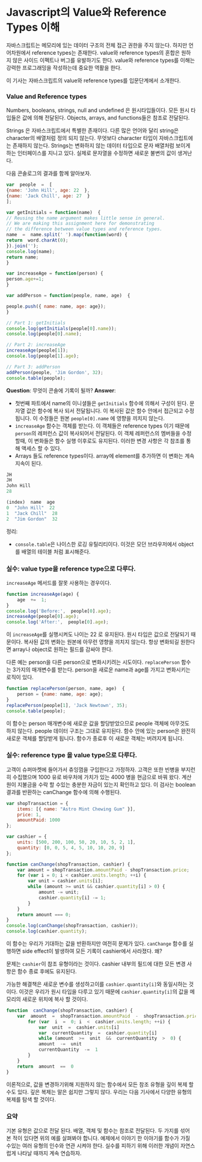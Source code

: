 # Javascript의 Value와 Reference Types 이해

자바스크립트는 메모리에 있는 데이터 구조의 전체 접근 권한을 주지 않는다.
하지만 언어차원에서 reference types는 존재한다. 
value와 reference types의 혼합은 원하지 않은 사이드 이펙트나 버그를 유발하기도 한다. 
value와 reference types를 이해는 강력한 프로그래밍을 작성하는데 중요한 역활을 한다.

이 기사는 자바스크립트의 value와 reference types를 입문단계에서 소개한다.

### Value and Reference types

Numbers, booleans, strings, null and undefined 은 원시타입들이다. 모든 원시 타입들은 값에 의해 전달된다. Objects, arrays, and functions들은 참조로 전달된다.

Strings 은 자바스크립트에서 특별한 존재이다. 다른 많은 언어와 달리 string은 character의 배열처럼 정의 되지 않는다. 무엇보다 character 타입이 자바스크립트에는 존재하지 않는다. Strings는 변화하지 않는 데이터 타입으로 문자 배열처럼 보이게 하는 인터페이스를 지니고 있다. 실제로 문자열을 수정하면 새로운 불변의 값이 생겨난다.

다음 콘솔로그의 결과를 함께 알아보자.

```javascript
var  people  =  [
{name: 'John Hill', age: 22  },
{name: 'Jack Chill', age: 27  }
];

var getInitials = function(name)  {
// Reusing the name argument makes little sense in general.
// We are making this assignment here for demonstrating
// the difference between value types and reference types.
name  =  name.split(' ').map(function(word) {
return  word.charAt(0);
}).join('');
console.log(name);
return name;
}

var increaseAge = function(person) {
person.age+=1;
}

var addPerson = function(people, name, age)  {

people.push({ name: name, age: age});
}

// Part 1: getInitials
console.log(getInitials(people[0].name));
console.log(people[0].name);

// Part 2: increaseAge
increaseAge(people[1]);
console.log(people[1].age);

// Part 3: addPerson
addPerson(people, 'Jim Gordon', 32);
console.table(people);
```
**Question**: 무엇이 콘솔에 기록이 될까?
**Answer**: 
- 첫번째 파트에서 name의 이니셜들은 `getInitials` 함수에 의해서 구성이 된다. 문자열 값은 함수에 복사 되서 전달됩니다. 이 복사된 값은 함수 안에서 접근되고 수정됩니다. 이 수정들은 원본 `people[0].name` 에 영향을 끼치지 않는다.
- `increaseAge` 함수는 객체를 받는다. 이 객체들은 reference types 이기 때문에 `person`의 레퍼런스 값이 복사되어서 전달된다.  이 객체 레퍼런스의 멤버들을 수정할때, 이 변화들은 함수 실행 이후로도 유지된다. 이러한 변경 사항은 각 참조를 통해 액세스 할 수 있다.
- Arrays 들도 reference types이다. array에 element를 추가하면 이 변화는 계속 지속이 된다. 

```javascript
JH
JH
John Hill
28

(index)  name  age
0  "John Hill"  22
1  "Jack Chill"  28
2  "Jim Gordon"  32
```
정리:
- `console.table`은 나이스한 로깅 유틸리티이다. 이것은 모던 브라우저에서 object를 배열의 테이블 처럼 표시해준다.

### 실수: value type을 reference type으로 다루다.

`increaseAge` 메서드를 잘못 사용하는 경우이다.
```javascript
function increaseAge(age) {
	age  +=  1;
}
console.log('Before:',  people[0].age);
increaseAge(people[0].age);
console.log('After:',  people[0].age);
```
이 `increaseAge`를 실행시켜도 나이는 22 로 유지된다. 원시 타입은 값으로 전달되기 때문이다. 복사된 값의 변화는 원본에 아무런 영향을 끼치지 않는다. 항상 변화되길 원한다면 array나 object로 원하는 필드를 감싸야 한다.

다른 예는 person을 다른 person으로 변화시키려는 시도이다.
`replacePerson` 함수는 3가지의 매개변수를 받는다. person을 새로운 name과 age를 가지고 변화시키는 로직이 있다.

```javascript
function replacePerson(person, name, age)  {
	person = {name: name, age: age};
}
replacePerson(people[1], 'Jack Newtown', 35);
console.table(people);
```
이 함수는 person 매개변수에 새로운 값을 할당받았으므로 people 객체에 아무것도 하지 않는다. people 데이터 구조는 그대로 유지된다. 함수 안에 있는 person은 완전히 새로운 객체를 할당받게 됩니다. 함수가 종료후 이 새로운 객체는 버려지게 됩니다.

### 실수: reference type 을 value type으로 다루다.

고객이 슈퍼마켓에 들어가서 츄잉껌을 구입한다고 가정하자. 고객은 또한 빈병을 부지런히 수집했으며 1000 유로 바우처에 가치가 있는 4000 병을 현금으로 바꿔 왔다. 계산원이 지불금을 수락 할 수있는 충분한 자금이 있는지 확인하고 있다. 이 검사는 boolean 결과를 반환하는 canChange 함수에 의해 수행된다.

```javascript
var shopTransaction = {
	items: [{ name: "Astro Mint Chewing Gum" }],
	price: 1,
	amountPaid: 1000
};

var cashier = {
	units: [500, 200, 100, 50, 20, 10, 5, 2, 1],
	quantity: [0, 0, 5, 4, 5, 10, 10, 20, 9]
};

function canChange(shopTransaction, cashier) {
	var amount = shopTransaction.amountPaid - shopTransaction.price;
	for (var i = 0; i < cashier.units.length; ++i) {
		var unit = cashier.units[i];
		while (amount >= unit && cashier.quantity[i] > 0) {
			amount -= unit;
			cashier.quantity[i] -= 1;
		}
	}
	return amount === 0;
}
console.log(canChange(shopTransaction, cashier));
console.log(cashier.quantity);
```

이 함수는 우리가 기대하는 값을 반환하지만 여전히 문제가 있다. `canChange` 함수를 실행하면 side effect이 발생하여 모든 기록이 cashier에서 사라졌다. 왜?

문제는 `cashier`이 참조 유형이라는 것이다. cashier 내부의 필드에 대한 모든 변경 사항은 함수 종료 후에도 유지된다.

가능한 해결책은 새로운 변수를 생성하고이를 `cashier.quantity[i]`와 동일시하는 것이다. 이것은 우리가 원시 타입을 다루고 있기 때문에 `cashier.quantity[i]`의 값을 메모리의 새로운 위치에 복사 할 것이다.

```javascript
function  canChange(shopTransaction, cashier) {
	var  amount  =  shopTransaction.amountPaid  -  shopTransaction.price
		for (var  i  =  0; i  <  cashier.units.length; ++i) {
			var  unit  =  cashier.units[i]
			var  currentQuantity  =  cashier.quantity[i]
			while (amount  >=  unit  &&  currentQuantity  >  0) {
			amount  -=  unit
			currentQuantity  -=  1
		}
	}
	return  amount  ==  0
}
```

이론적으로, 값을 변경하기위해 지원하지 않는 함수에서 모든 참조 유형을 깊이 복제 할 수도 있다. 깊은 복제는 말은 쉽지만 그렇지 않다. 우리는 다음 기사에서 다양한 유형의 복제를 탐색 할 것이다.

### 요약

기본 유형은 값으로 전달 된다. 배열, 객체 및 함수는 참조로 전달된다. 두 가지를 섞어 본 적이 있다면 위의 예를 살펴봐야 합니다. 예제에서 이야기 한 이야기를 함수가 가질 수있는 여러 유형의 인수와 연관 시켜야 한다. 실수를 피하기 위해 이러한 개념이 자연스럽게 나타날 때까지 계속 연습하자.